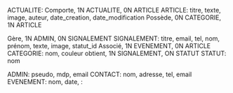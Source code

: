 ACTUALITE:
Comporte, 1N ACTUALITE, 0N ARTICLE
ARTICLE: titre, texte, image, auteur, date_creation, date_modification
Possède, 0N CATEGORIE, 1N ARTICLE

Gère, 1N ADMIN, 0N SIGNALEMENT
SIGNALEMENT: titre, email, tel, nom, prénom, texte, image, statut_id
Associé, 1N EVENEMENT, 0N ARTICLE
CATEGORIE: nom, couleur
obtient, 1N SIGNALEMENT, ON STATUT
STATUT: nom

ADMIN: pseudo, mdp, email
CONTACT: nom, adresse, tel, email
EVENEMENT: nom, date,
: